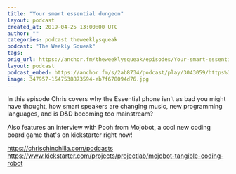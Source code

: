 ```yaml
---
title: "Your smart essential dungeon"
layout: podcast
created_at: 2019-04-25 13:00:00 UTC
author: ""
categories: podcast theweeklysqueak
podcast: "The Weekly Squeak"
tags:
orig_url: https://anchor.fm/theweeklysqueak/episodes/Your-smart-essential-dungeon-e3rc9j
layout: podcast
podcast_embed: https://anchor.fm/s/2ab8734/podcast/play/3043059/https%3A%2F%2Fd3ctxlq1ktw2nl.cloudfront.net%2Fstaging%2F2019-3-25%2F13449174-44100-2-8ce64cfc9e1a8.m4a
image: 347957-1547538873594-eb7f678094d76.jpg
---
```

In this episode Chris covers why the Essential phone isn't as bad you might have thought, how smart speakers are changing music, new programming languages, and is D&D becoming too mainstream?

Also features an interview with Pooh from Mojobot, a cool new coding board game that's on kickstarter right now!

https://chrischinchilla.com/podcasts
https://www.kickstarter.com/projects/projectlab/mojobot-tangible-coding-robot